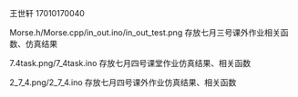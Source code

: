 王世轩 17010170040

Morse.h/Morse.cpp/in_out.ino/in_out_test.png 存放七月三号课外作业相关函数、仿真结果

7.4task.png/7_4task.ino 存放七月四号课堂作业仿真结果、相关函数

2_7_4.png/2_7_4.ino 存放七月四号课外作业仿真结果、相关函数
